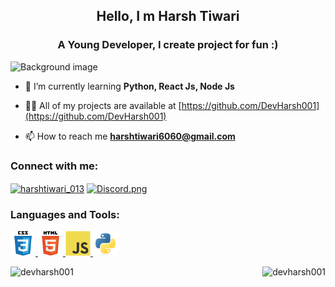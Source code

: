 <h2 align="center"> Hello, I m Harsh Tiwari</h2>
<h3 align="center">A Young Developer, I create project for fun :)</h3>
<div class="div1">
<img align="top" alt="Background image" src="https://media.discordapp.net/attachments/856559608851333161/1220308116298666046/cad_gif_squiggle_blue.gif?ex=678d733f&is=678c21bf&hm=b26c26adbc33486eddbc1ff4627df328d2ae066eaae52cc14d15c136269c20a6&=" height="25px" width="100%">

- 🌱 I’m currently learning **Python, React Js, Node Js**

- 👨‍💻 All of my projects are available at [https://github.com/DevHarsh001](https://github.com/DevHarsh001)

- 📫 How to reach me **harshtiwari6060@gmail.com**


<h3 align="left">Connect with me:</h3>
<p align="left">
<a href="https://instagram.com/harshtiwari_013" target="blank"><img align="center" src="https://raw.githubusercontent.com/rahuldkjain/github-profile-readme-generator/master/src/images/icons/Social/instagram.svg" alt="harshtiwari_013" height="30" width="40" /></a>
<a href="https://discord.gg/https://dsc.gg/mineecube" target="blank"><img align="center" src="https://raw.githubusercontent.com/rahuldkjain/github-profile-readme-generator/master/src/images/icons/Social/discord.svg" alt="Discord.png" height="30" width="40" /></a>
</p>

<h3 align="left">Languages and Tools:</h3>
<p align="left"> <a href="https://www.w3schools.com/css/" target="_blank" rel="noreferrer"> <img src="https://raw.githubusercontent.com/devicons/devicon/master/icons/css3/css3-original-wordmark.svg" alt="css3" width="40" height="40"/> </a> <a href="https://www.w3.org/html/" target="_blank" rel="noreferrer"> <img src="https://raw.githubusercontent.com/devicons/devicon/master/icons/html5/html5-original-wordmark.svg" alt="html5" width="40" height="40"/> </a> <a href="https://developer.mozilla.org/en-US/docs/Web/JavaScript" target="_blank" rel="noreferrer"> <img src="https://raw.githubusercontent.com/devicons/devicon/master/icons/javascript/javascript-original.svg" alt="javascript" width="40" height="40"/> </a> <a href="https://www.python.org" target="_blank" rel="noreferrer"> <img src="https://raw.githubusercontent.com/devicons/devicon/master/icons/python/python-original.svg" alt="python" width="40" height="40"/> </a> </p>
</div>
<p><img class="C1" align="left" src="https://github-readme-stats.vercel.app/api/top-langs?username=devharsh001&show_icons=true&locale=en&layout=compact" alt="devharsh001"></p>

<p>&nbsp;<img class="C1" align="right" src="https://github-readme-stats.vercel.app/api?username=devharsh001&show_icons=true&locale=en" alt="devharsh001" height="140px" width="auto"></p>
